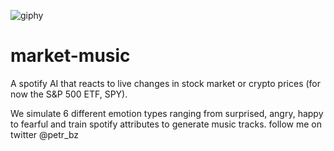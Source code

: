 
![giphy](https://user-images.githubusercontent.com/6701857/176485770-2cf22726-7a57-427f-9654-24ddce894b8d.gif)

# market-music
A spotify AI that reacts to live changes in stock market or crypto prices (for now the S&P 500 ETF, SPY).

We simulate 6 different emotion types ranging from surprised, angry, happy to fearful and train spotify attributes to generate music tracks.
follow me on twitter @petr_bz

